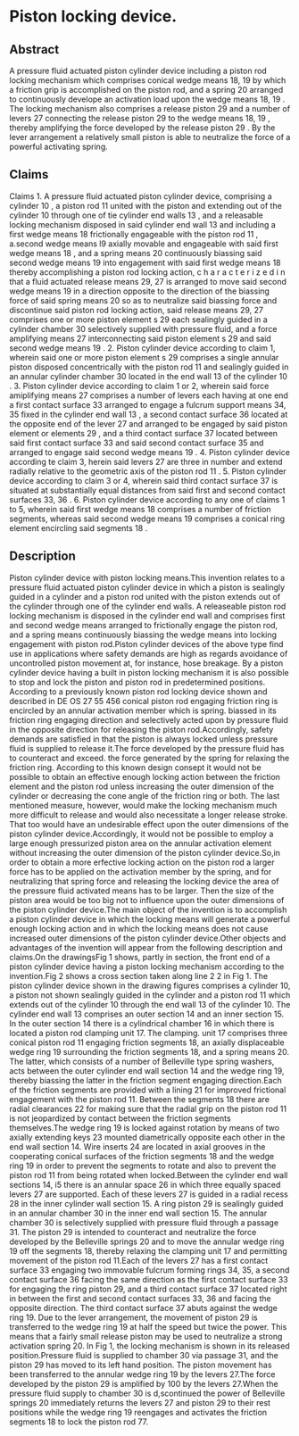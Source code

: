 # Piston locking device.

## Abstract
A pressure fluid actuated piston cylinder device including a piston rod locking mechanism which comprises conical wedge means 18, 19 by which a friction grip is accomplished on the piston rod, and a spring 20 arranged to continuously develope an activation load upon the wedge means 18, 19 . The locking mechanism also comprises a release piston 29 and a number of levers 27 connecting the release piston 29 to the wedge means 18, 19 , thereby amplifying the force developed by the release piston 29 . By the lever arrangement a relatively small piston is able to neutralize the force of a powerful activating spring.

## Claims
Claims 1. A pressure fluid actuated piston cylinder device, comprising a cylinder 10 , a piston rod 11 united with the piston and extending out of the cylinder 10 through one of tie cylinder end walls 13 , and a releasable locking mechanism disposed in said cylinder end wall 13 and including a first wedge means 18 frictionally engageable with the piston rod 11 , a.second wedge means l9 axially movable and engageable with said first wedge means 18 , and a spring means 20 continuously biassing said second wedge means 19 into engagement with said first wedge means 18 thereby accomplishing a piston rod locking action, c h a r a c t e r i z e d i n that a fluid actuated release means 29, 27 is arranged to move said second wedge means 19 in a direction opposite to the direction of the biassing force of said spring means 20 so as to neutralize said biassing force and discontinue said piston rod locking action, said release means 29, 27 comprises one or more piston element s 29 each sealingly guided in a cylinder chamber 30 selectively supplied with pressure fluid, and a force amplifying means 27 interconnecting said piston element s 29 and said second wedge means 19 . 2. Piston cylinder device according to claim 1, wherein said one or more piston element s 29 comprises a single annular piston disposed concentrically with the piston rod 11 and sealingly guided in an annular cylinder chamber 30 located in the end wall 13 of the cylinder 10 . 3. Piston cylinder device according to claim 1 or 2, wherein said force amiplifying means 27 comprises a number of levers each having at one end a first contact surface 33 arranged to engage a fulcrum support means 34, 35 fixed in the cylinder end wall 13 , a second contact surface 36 located at the opposite end of the lever 27 and arranged to be engaged by said piston element or elements 29 , and a third contact surface 37 located between said first contact surface 33 and said second contact surface 35 and arranged to engage said second wedge means 19 . 4. Piston cylinder device according te claim 3, herein said levers 27 are three in number and extend radially relative to the geometric axis of the piston rod 11 . 5. Piston cylinder device according to claim 3 or 4, wherein said third contact surface 37 is situated at substantially equal distances from said first and second contact surfaces 33, 36 . 6. Piston cylinder device according to any one of claims 1 to 5, wherein said first wedge means 18 comprises a number of friction segments, whereas said second wedge means 19 comprises a conical ring element encircling said segments 18 .

## Description
Piston cylinder device with piston locking means.This invention relates to a pressure fluid actuated piston cylinder device in which a piston is sealingly guided in a cylinder and a piston rod united with the piston extends out of the cylinder through one of the cylinder end walls. A releaseable piston rod locking mechanism is disposed in the cylinder end wall and comprises first and second wedge means arranged to frictionally engage the piston rod, and a spring means continuously biassing the wedge means into locking engagement with piston rod.Piston cylinder devices of the above type find use in applications where safety demands are high as regards avoidance of uncontrolled piston movement at, for instance, hose breakage. By a piston cylinder device having a built in piston locking mechanism it is also possible to stop and lock the piston and piston rod in predetermined positions. According to a previously known piston rod locking device shown and described in DE OS 27 55 456 conical piston rod engaging friction ring is encircled by an annular activation member which is spring. biassed in its friction ring engaging direction and selectively acted upon by pressure fluid in the opposite direction for releasing the piston rod.Accordingly, safety demands are satisfied in that the piston is always locked unless pressure fluid is supplied to release it.The force developed by the pressure fluid has to counteract and exceed. the force generated by the spring for relaxing the friction ring. According to this known design consept it would not be possible to obtain an effective enough locking action between the friction element and the piston rod unless increasing the outer dimension of the cylinder or decreasing the cone angle of the friction ring or both. The last mentioned measure, however, would make the locking mechanism much more difficult to release and would also necessitate a longer release stroke. That too would have an undesirable effect upon the outer dimensions of the piston cylinder device.Accordingly, it would not be possible to employ a large enough pressurized piston area on the annular activation element without increasing the outer dimension of the piston cylinder device.So,in order to obtain a more erfective locking action on the piston rod a larger force has to be applied on the activation member by the spring, and for neutralizing that spring force and releasing the locking device the area of the pressure fluid activated means has to be larger. Then the size of the piston area would be too big not to influence upon the outer dimensions of the piston cylinder device.The main object of the invention is to accomplish a piston cylinder device in which the locking means will generate a powerful enough locking action and in which the locking means does not cause increased outer dimensions of the piston cylinder device.Other objects and advantages of the invention will appear from the following description and claims.On the drawingsFig 1 shows, partly in section, the front end of a piston cylinder device having a piston locking mechanism according to the invention.Fig 2 shows a cross section taken along line 2 2 in Fig 1. The piston cylinder device shown in the drawing figures comprises a cylinder 10, a piston not shown sealingly guided in the cylinder and a piston rod 11 which extends out of the cylinder 10 through the end wall 13 of the cylinder 10. The cylinder end wall 13 comprises an outer section 14 and an inner section 15. In the outer section 14 there is a cylindrical chamber 16 in which there is located a piston rod clamping unit 17. The clamping. unit 17 comprises three conical piston rod 11 engaging friction segments 18, an axially displaceable wedge ring 19 surrounding the friction segments 18, and a spring means 20. The latter, which consists of a number of Belleville type spring washers, acts between the outer cylinder end wall section 14 and the wedge ring 19, thereby biassing the latter in the friction segment engaging direction.Each of the friction segments are provided with a lining 21 for improved frictional engagement with the piston rod 11. Between the segments 18 there are radial clearances 22 for making sure that the radial grip on the piston rod 11 is not jeopardized by contact between the friction segments themselves.The wedge ring 19 is locked against rotation by means of two axially extending keys 23 mounted diametrically opposite each other in the end wall section 14. Wire inserts 24 are located in axial grooves in the cooperating conical surfaces of the friction segments 18 and the wedge ring 19 in order to prevent the segments to rotate and also to prevent the piston rod 11 from being rotated when locked.Between the cylinder end wall sections 14, i5 there is an annular space 26 in which three equally spaced levers 27 are supported. Each of these levers 27 is guided in a radial recess 28 in the inner cylinder wall section 15. A ring piston 29 is sealingly guided in an annular chamber 30 in the inner end wall section 15. The annular chamber 30 is selectively supplied with pressure fluid through a passage 31. The piston 29 is intended to counteract and neutralize the force developed by the Belleville springs 20 and to move the annular wedge ring 19 off the segments 18, thereby relaxing the clamping unit 17 and permitting movement of the piston rod 11.Each of the levers 27 has a first contact surface 33 engaging two immovable fulcrum forming rings 34, 35, a second contact surface 36 facing the same direction as the first contact surface 33 for engaging the ring piston 29, and a third contact surface 37 located right in between the first and second contact surfaces 33, 36 and facing the opposite direction. The third contact surface 37 abuts against the wedge ring 19. Due to the lever arrangement, the movement of piston 29 is transferred to the wedge ring 19 at half the speed but twice the power. This means that a fairly small release piston may be used to neutralize a strong activation spring 20. In Fig 1, the locking mechanism is shown in its released position.Pressure fluid is supplied to chamber 30 via passage 31, and the piston 29 has moved to its left hand position. The piston movement has been transferred to the annular wedge ring 19 by the levers 27.The force developed by the piston 29 is amplified by 100 by the levers 27.When the pressure fluid supply to chamber 30 is d,scontinued the power of Belleville springs 20 immediately returns the levers 27 and piston 29 to their rest positions while the wedge ring 19 reengages and activates the friction segments 18 to lock the piston rod 77.